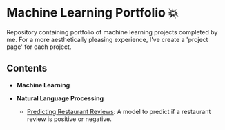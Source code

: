 # Machine Learning Portfolio :boom: 
Repository containing portfolio of machine learning projects completed by me. For a more aesthetically pleasing experience, I've create a 'project page' for each project. 
## Contents
* **Machine Learning**


* **Natural Language Processing**  
  * [Predicting Restaurant Reviews](https://github.com/dewayneroy/natural-language-processing): A model to predict if a restaurant review is positive or negative. 
